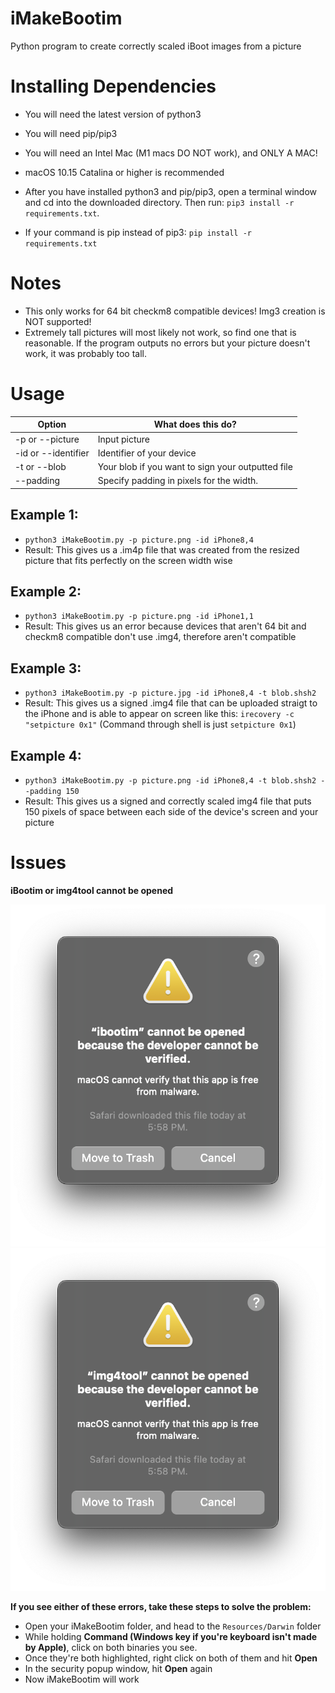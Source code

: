 # iMakeBootim
Python program to create correctly scaled iBoot images from a picture

# Installing Dependencies
- You will need the latest version of python3
- You will need pip/pip3
- You will need an Intel Mac (M1 macs DO NOT work), and ONLY A MAC!
- macOS 10.15 Catalina or higher is recommended

- After you have installed python3 and pip/pip3, open a terminal window and cd into the downloaded directory. Then run: `pip3 install -r requirements.txt`.
- If your command is pip instead of pip3: `pip install -r requirements.txt`

# Notes
- This only works for 64 bit checkm8 compatible devices! Img3 creation is NOT supported!
- Extremely tall pictures will most likely not work, so find one that is reasonable. If the program outputs no errors but your picture doesn't work, it was probably too tall.

# Usage

|       Option       |              What does this do?                  |
|--------------------|--------------------------------------------------|
|   -p or --picture  |                Input picture                     |
| -id or --identifier|          Identifier of your device               |
|   -t or --blob     | Your blob if you want to sign your outputted file|
|    --padding       |    Specify padding in pixels for the width.      |

## Example 1: 
- `python3 iMakeBootim.py -p picture.png -id iPhone8,4`
- Result: This gives us a .im4p file that was created from the resized picture that fits perfectly on the screen width wise

## Example 2: 
- `python3 iMakeBootim.py -p picture.png -id iPhone1,1`
- Result: This gives us an error because devices that aren't 64 bit and checkm8 compatible don't use .img4, therefore aren't compatible

## Example 3: 
- `python3 iMakeBootim.py -p picture.jpg -id iPhone8,4 -t blob.shsh2`
- Result: This gives us a signed .img4 file that can be uploaded straigt to the iPhone and is able to appear on screen like this: ```irecovery -c "setpicture 0x1"``` (Command through shell is just ```setpicture 0x1```)

## Example 4:
- `python3 iMakeBootim.py -p picture.png -id iPhone8,4 -t blob.shsh2 --padding 150`
- Result: This gives us a signed and correctly scaled img4 file that puts 150 pixels of space between each side of the device's screen and your picture

# Issues
**iBootim or img4tool cannot be opened**

![Issue iBootim](https://github.com/XboxOneSogie720/iMakeBootim/blob/main/Other/Error_ibootim.png)
![Issue img4tool](https://github.com/XboxOneSogie720/iMakeBootim/blob/main/Other/Error_img4tool.png)

**If you see either of these errors, take these steps to solve the problem:**
- Open your iMakeBootim folder, and head to the `Resources/Darwin` folder
- While holding **Command (Windows key if you're keyboard isn't made by Apple)**, click on both binaries you see.
- Once they're both highlighted, right click on both of them and hit **Open**
- In the security popup window, hit **Open** again
- Now iMakeBootim will work

